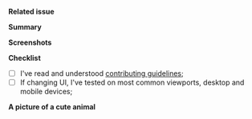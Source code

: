 <!--
Thanks for submitting a pull request!
Please make sure you've read and understood our contributing guidelines.
-->

**Related issue**
<!--
Paste a link to related issue if any.
-->

**Summary**
<!--
Explain what it changes and the motivations for making this change.
You can skip it if already explained on related issue body/conversation.
-->

**Screenshots**
<!--
Screenshots/videos if the PR changes UI.
-->

**Checklist**

- [ ] I've read and understood [contributing guidelines](https://github.com/ecomplus/storefront/blob/master/CONTRIBUTING.md);
- [ ] If changing UI, I've tested on most common viewports, desktop and mobile devices;

<!--
You may also add here custom commands you ran and their outputs for tests.
-->

**A picture of a cute animal**
<!--
Your pet? Not mandatory but encouraged :)
-->

